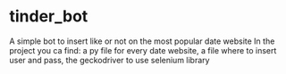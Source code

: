 # tinder_bot
A simple bot to insert like or not on the most popular date website
In the project you ca find: a py file for every date website, a file where to insert user and pass, the geckodriver to use selenium library
